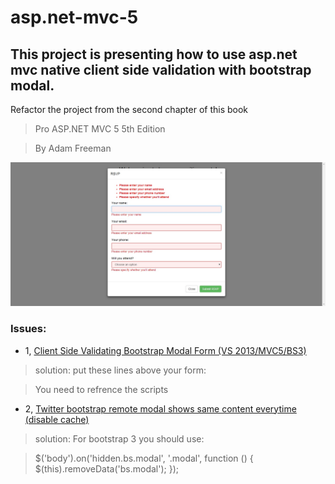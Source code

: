 asp.net-mvc-5
=============

## This project is presenting how to use asp.net mvc native client side validation with bootstrap modal.

Refactor the project from the second chapter of this book

>Pro ASP.NET MVC 5
>5th Edition

>By Adam Freeman

![alt text](https://github.com/zjlgdx/asp.net-mvc-5/blob/master/d54570bb-c645-4168-9eb3-47377f52b2ab.jpg "Modal Dialog")


### Issues:
* 1, [Client Side Validating Bootstrap Modal Form (VS 2013/MVC5/BS3)](http://forums.asp.net/t/1979187.aspx?Client+Side+Validating+Bootstrap+Modal+Form+VS+2013+MVC5+BS3+)

> solution: 
> put these lines above your form:

> You need to refrence the scripts



> <script src="@Url.Content("~/Scripts/jquery.validate.min.js")" type="text/javascript"></script>
> <script src="@Url.Content("~/Scripts/jquery.validate.unobtrusive.min.js")" type="text/javascript"></script>



* 2, [Twitter bootstrap remote modal shows same content everytime (disable cache)](http://stackoverflow.com/questions/12286332/twitter-bootstrap-remote-modal-shows-same-content-everytime)

> solution: 
> For bootstrap 3 you should use:



> $('body').on('hidden.bs.modal', '.modal', function () {
>    $(this).removeData('bs.modal');
> });





